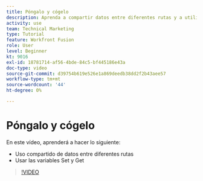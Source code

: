 ```yaml
---
title: Póngalo y cógelo
description: Aprenda a compartir datos entre diferentes rutas y a utilizar las variables Set y Get, todo en [!DNL Adobe Workfront Fusion].
activity: use
team: Technical Marketing
type: Tutorial
feature: Workfront Fusion
role: User
level: Beginner
kt: 9016
exl-id: 18781714-af56-4bde-84c5-bf445186e43a
doc-type: video
source-git-commit: d39754b619e526e1a869deedb38dd2f2b43aee57
workflow-type: tm+mt
source-wordcount: '44'
ht-degree: 0%

---
```


# Póngalo y cógelo

En este vídeo, aprenderá a hacer lo siguiente:

* Uso compartido de datos entre diferentes rutas
* Usar las variables Set y Get

>[!VIDEO](https://video.tv.adobe.com/v/335275/?quality=12)
